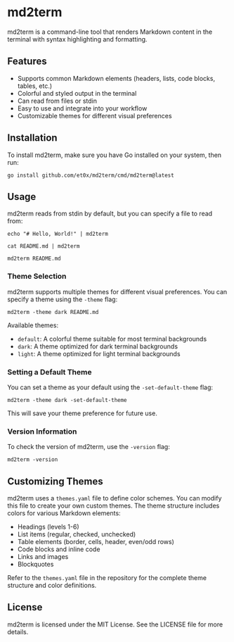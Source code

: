 # md2term

md2term is a command-line tool that renders Markdown content in the terminal with syntax highlighting and formatting.

## Features

- Supports common Markdown elements (headers, lists, code blocks, tables, etc.)
- Colorful and styled output in the terminal
- Can read from files or stdin
- Easy to use and integrate into your workflow
- Customizable themes for different visual preferences

## Installation

To install md2term, make sure you have Go installed on your system, then run:

```
go install github.com/et0x/md2term/cmd/md2term@latest
```

## Usage

md2term reads from stdin by default, but you can specify a file to read from:

```
echo "# Hello, World!" | md2term

cat README.md | md2term

md2term README.md
```

### Theme Selection

md2term supports multiple themes for different visual preferences. You can specify a theme using the `-theme` flag:

```
md2term -theme dark README.md
```

Available themes:

- `default`: A colorful theme suitable for most terminal backgrounds
- `dark`: A theme optimized for dark terminal backgrounds
- `light`: A theme optimized for light terminal backgrounds

### Setting a Default Theme

You can set a theme as your default using the `-set-default-theme` flag:

```
md2term -theme dark -set-default-theme
```

This will save your theme preference for future use.

### Version Information

To check the version of md2term, use the `-version` flag:

```
md2term -version
```

## Customizing Themes

md2term uses a `themes.yaml` file to define color schemes. You can modify this file to create your own custom themes. The theme structure includes colors for various Markdown elements:

- Headings (levels 1-6)
- List items (regular, checked, unchecked)
- Table elements (border, cells, header, even/odd rows)
- Code blocks and inline code
- Links and images
- Blockquotes

Refer to the `themes.yaml` file in the repository for the complete theme structure and color definitions.

## License

md2term is licensed under the MIT License. See the LICENSE file for more details.

